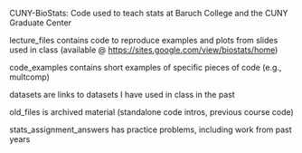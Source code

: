 CUNY-BioStats: Code used to teach stats at Baruch College and the CUNY Graduate Center

lecture_files contains code to reproduce examples and plots from slides used in class (available @ https://sites.google.com/view/biostats/home)

code_examples contains short examples of specific pieces of code (e.g., multcomp)

datasets are links to datasets I have used in class in the past

old_files is archived material (standalone code intros, previous course code)

stats_assignment_answers has practice problems, including work from past years

